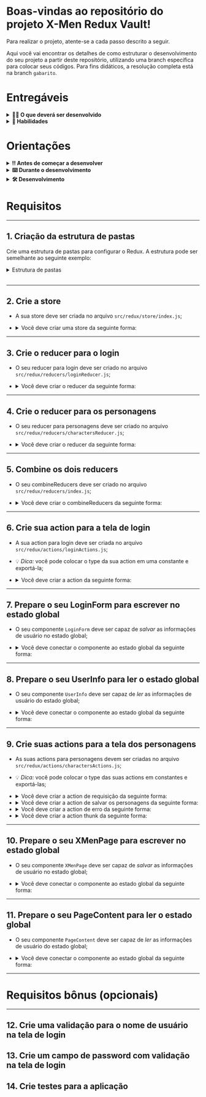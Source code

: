 # Boas-vindas ao repositório do projeto X-Men Redux Vault!

Para realizar o projeto, atente-se a cada passo descrito a seguir.

Aqui você vai encontrar os detalhes de como estruturar o desenvolvimento do seu projeto a partir deste repositório, utilizando uma branch específica para colocar seus códigos. Para fins didáticos, a resolução completa está na branch `gabarito`.

# Entregáveis

<details>
  <summary><strong>👨‍💻 O que deverá ser desenvolvido</strong></summary><br />

  Neste projeto você vai revisar a configuração do Redux a partir de uma aplicação que loga uma pessoa usuária e exibe uma lista de personagens. Ao utilizar essa aplicação um usuário deverá ser capaz de:

  - Fazer login na aplicação;
  - Visualizar uma lista de personagens;
  - Realizar uma busca pelo nome ou alias dos personagens;
</details>

<details>
  <summary><strong>📝 Habilidades</strong></summary><br />

Neste projeto, verificamos se você é capaz de:

- Criar um _store_ Redux em aplicações React

- Criar _reducers_ no Redux em aplicações React

- Criar _actions_ no Redux em aplicações React

- Criar _dispatchers_ no Redux em aplicações React

- Conectar Redux aos componentes React

- Criar _actions_ assíncronas na sua aplicação React que faz uso de Redux.
</details>

# Orientações

<details>
  <summary><strong>‼️ Antes de começar a desenvolver</strong></summary><br />

  1. Clone o repositório

  - Use o comando: `git clone git@github.com:andersonssantana/revisao-redux-xmen.git`.
  - Entre na pasta do repositório que você acabou de clonar:
    - `cd revisao-redux-xmen`

  2. Instale as dependências

  - `npm install`.
  
  3. Crie uma branch a partir da branch `main`

  - Verifique que você está na branch `main`
    - Exemplo: `git branch`
  - Se não estiver, mude para a branch `main`
    - Exemplo: `git checkout main`
  - Agora crie uma branch à qual você vai submeter os `commits` do seu projeto
    - Você deve criar uma branch no seguinte formato: `nome-de-usuario-nome-do-projeto`
    - Exemplo: `git checkout -b joaozinho-revisao-redux-xmen`

</details>

<details>
  <summary><strong>⌨️ Durante o desenvolvimento</strong></summary><br />

  - Faça `commits` das alterações que você fizer no código regularmente

  - Lembre-se de sempre após um (ou alguns) `commits` atualizar o repositório remoto

  - Os comandos que você utilizará com mais frequência são:
    1. `git status` _(para verificar o que está em vermelho - fora do stage - e o que está em verde - no stage)_
    2. `git add` _(para adicionar arquivos ao stage do Git)_
    3. `git commit` _(para criar um commit com os arquivos que estão no stage do Git)_
    4. `git push -u origin nome-da-branch` _(para enviar o commit para o repositório remoto na primeira vez que fizer o `push` de uma nova branch)_
    5. `git push` _(para enviar o commit para o repositório remoto após o passo anterior)_

</details>

<details>
  <summary><strong id="como-desenvolver">🛠 Desenvolvimento </strong></summary><br />

  Neste projeto você vai configurar o Redux React em uma aplicação já existente. Na implementação você deverá utilizar o seguinte formato do estado global:

```js
{
  loginReducer: {
    username: ''
  },
  charactersReducer: {
    characters: [],
    loading: true,
    error: ''
  }
}
```

  <br />
  <details><summary><b> :bulb: Configurando o Redux DevTools</b></summary>

  Para usarmos o Redux DevTools com o Redux-Thunk, vamos utilizar uma biblioteca chamada `redux-devtools-extension` que possui a função `composeWithDevTools`. Ela já está no package.json, a única coisa que você vai precisar fazer é configurar a sua store, por exemplo:

  ```javascript
  import { legacy_createStore as createStore, applyMiddleware } from 'redux';
  import { composeWithDevTools } from '@redux-devtools/extension';
  import thunk from 'redux-thunk';
  import rootReducer from './reducers';

  const store = createStore(
    rootReducer,
    composeWithDevTools(
      applyMiddleware(thunk),
    ),
  );

  export default store;
  ```
  </details>

  <details><summary><b> :bulb: Consumo da API</b></summary>

  Sua página _web_ irá consumir os dados da API gratuita _X-Men API Heroku_ para realizar a busca dos personagens. Já existe um arquivo em `src/redux/services/api.js` que traz os resultados necessários. Para realizar essas buscas, o seguinte _endpoint_ é utilizado:

  - <https://xmenapiheroku.herokuapp.com/api/characters>

  O retorno desse endpoint será algo no formato:

```json
{
  "results": [
    {
      "id": 1,
      "name": "Scott Summers",
      "alias": "Cyclops",
      "description": "He is one of the founding members of the X-Men.",
      "powers": [
        "Eye Energy Beams"
      ],
      "img": "https://cdn.glitch.com/6137de19-12c5-43e0-9704-2252d809dcfb%2FCyclops.png",
      "affiliation": "X-Men",
      "created": "2020-12-26T19:48:26.027Z"
    },
    ...
  ],
  "info": {
    "count": 23,
    "limit": 20,
    "pageCount": 2,
    "page": 1,
    "prev": null,
    "next": "https://xmenapiheroku.herokuapp.com/api/characters?page=2"
  }
}
```

  </details><br />

</details>

# Requisitos

---

## 1. Criação da estrutura de pastas

Crie uma estrutura de pastas para configurar o Redux. A estrutura pode ser semelhante ao seguinte exemplo:

<details><summary> Estrutura de pastas</summary>

```
revisao-redux-xmen  
│
└───src
    │
    └───redux
        │
        └───actions
        │   │   charactersActions.js
        │   │   loginActions.js
        │
        └───reducers
        │   │   index.js
        │   │   loginReducer.js
        │   │   charactersReducer.js
        │
        └───store
            │   index.js
```
</details><br />

---

## 2. Crie a store

* A sua store deve ser criada no arquivo `src/redux/store/index.js`;

* <details><summary> Você deve criar uma store da seguinte forma:</summary>

  - A extensão `composeWithDevTools` pode ser importada de `redux-devtools-extension`;
  - A função `createStore` ou `legacy_createStore` pode ser importada de `redux`;
  - O `applyMiddleware` pode ser importado de `redux`, junto com a função `createStore`;
  - O `thunk` pode ser importado de `redux-thunk`;
  - O rootReducer ainda não existe, mas você já pode deixar importado da pasta `../reducers`;
  - A `store` deve ser exportada como `default`.
</details>

---

## 3. Crie o reducer para o login

* O seu reducer para login deve ser criado no arquivo `src/redux/reducers/loginReducer.js`;

* <details><summary> Você deve criar o reducer da seguinte forma:</summary>

  - O estado inicial do reducer deve ser no seguinte formato:

  ```json
  {
    username: '',
  }
  ```

  - O reducer deve ser capaz de salvar o `username` no estado global através de uma action;
  - O `loginReducer` deve ser exportado como `default`.

</details>

---

## 4. Crie o reducer para os personagens

* O seu reducer para personagens deve ser criado no arquivo `src/redux/reducers/charactersReducer.js`;

* <details><summary> Você deve criar o reducer da seguinte forma:</summary>

  - O estado inicial do reducer deve ser no seguinte formato:

  ```json
  {
    characters: [],
    loading: true,
    error: '',
  }
  ```

  - Caso requisitado, o reducer deve ser capaz de alterar o `loading` para `true` no estado global através de uma action;
  - Caso requisitado, o reducer deve ser capaz de salvar os personagens requisitados em `characters` no estado global através de uma action e retornar o `loading` para `false`;
  - Caso a requisição falhe, o reducer deve ser capaz de salvar uma mensagem de erro em `error` no estado global através de uma action;
  - O `charactersReducer` deve ser exportado como `default`.

</details>

---

## 5. Combine os dois reducers

* O seu combineReducers deve ser criado no arquivo `src/redux/reducers/index.js`;

* <details><summary> Você deve criar o combineReducers da seguinte forma:</summary>

  - A função `combineReducers` pode ser importada de `redux`;
  - O `combineReducers` deve combinar os reducers `loginReducer` e `charactersReducer`;
  - O reducer combinado deve ser exportado como `default`.

---

## 6. Crie sua action para a tela de login

* A sua action para login deve ser criada no arquivo `src/redux/actions/loginActions.js`;

* 💡 *Dica:* você pode colocar o type da sua action em uma constante e exportá-la;

* <details><summary> Você deve criar a action da seguinte forma:</summary>

  - A action deve receber um payload;
  - A action deve possuir o type `'LOG_IN'`;
  - A action deve encaminhar o payload;
  - A action deve ser exportada como `default`.

---

## 7. Prepare o seu LoginForm para escrever no estado global

* O seu componente `LoginForm` deve ser capaz de *salvar* as informações de usuário no estado global;

* <details><summary> Você deve conectar o componente ao estado global da seguinte forma:</summary>

  - Você deve importar o `connect` de `react-redux`;
  - O componente fará uma operação de *escrita* no estado. Para isso, você pode usar o `mapDispatchToProps`;
  - 💡 *Dica:* O `mapDispatchToProps` é o segundo parâmetro do `connect`;
  - 💡 *Dica:* O `mapDispatchToProps` é uma função que recebe `dispatch` e retorna um objeto que será mapeado para `props`;
  - Já existe uma função `handleClick` no componente. Você deve utilizá-la para dar um dispatch na action desejada;
  - A action deve ser exportada como `default`.

---

## 8. Prepare o seu UserInfo para ler o estado global

* O seu componente `UserInfo` deve ser capaz de *ler* as informações de usuário do estado global;

* <details><summary> Você deve conectar o componente ao estado global da seguinte forma:</summary>

  - Você deve importar o `connect` de `react-redux`;
  - O componente fará uma operação de *leitura* no estado. Para isso, você deve usar o `mapStateToProps`;
  - 💡 *Dica:* O `mapStateToProps` é o primeiro parâmetro do `connect`;
  - 💡 *Dica:* O `mapStateToProps` é uma função que recebe o estado global e retorna um objeto que será mapeado para `props`;
  - O componente deverá receber como `props` a chave `username` do reducer de login.

---

## 9. Crie suas actions para a tela dos personagens

* As suas actions para personagens devem ser criadas no arquivo `src/redux/actions/charactersActions.js`;

* 💡 *Dica:* você pode colocar o type das suas actions em constantes e exportá-las;

* <details><summary> Você deve criar a action de requisição da seguinte forma:</summary>

  - A action não precisa de um payload;
  - A action deve possuir o type `'REQUEST_CHARACTERS'`;
  - 💡 *Dica:* Esta action apenas vai setar o loading do estado global para `true`.

* <details><summary> Você deve criar a action de salvar os personagens da seguinte forma:</summary>

  - A action deve receber um payload;
  - A action deve possuir o type `'SAVE_CHARACTERS'`;
  - A action deve encaminhar o payload;
  - 💡 *Dica:* Esta action vai receber os dados do fetch e salva-los no estado global.

* <details><summary> Você deve criar a action de erro da seguinte forma:</summary>

  - A action deve receber um payload;
  - A action deve possuir o type `'FAILED_REQUEST'`;
  - A action deve encaminhar o payload;
  - 💡 *Dica:* Esta action vai receber uma mensagem de erro, caso exista e seja disparada pelo thunk, e salvá-la no estado global.

* <details><summary> Você deve criar a action thunk da seguinte forma:</summary>

  - A action deve ser um _thunk_;
  - 💡 *Dica:* Um _thunk_ é uma action que recebe `dispatch` e retorna uma função assíncrona;
  - O _thunk_ deve disparar a action `'REQUEST_CHARACTERS'`;
  - O _thunk_ deve tentar fazer uma requisição assíncrona. A função `fetchCharacters()` deve ser chamada nesta requisição;
  - Após a requisição, o _thunk_ deve disparar a action `'SAVE_CHARACTERS'`, encaminhando nela o payload com os dados obtidos;
  - Caso a tentativa da requisição falhe, o _thunk_ deve capturar o erro e disparar a action `'FAILED_REQUEST'`, encaminhando nela o payload com o erro obtido;
  - O _thunk_ deve ser exportado como `default`.

---

## 10. Prepare o seu XMenPage para escrever no estado global

* O seu componente `XMenPage` deve ser capaz de *salvar* as informações de usuário no estado global;

* <details><summary> Você deve conectar o componente ao estado global da seguinte forma:</summary>

  - Você deve importar o `connect` de `react-redux`;
  - O componente fará uma operação de *escrita* no estado. Para isso, você pode usar o `mapDispatchToProps`;
  - 💡 *Dica:* O `mapDispatchToProps` é o segundo parâmetro do `connect`;
  - 💡 *Dica:* O `mapDispatchToProps` é uma função que recebe `dispatch` e retorna um objeto que será mapeado para `props`;
  - Ao carregar a página, o componente vai disparar o _thunk_ que fará a requisição para a API.

---

## 11. Prepare o seu PageContent para ler o estado global

* O seu componente `PageContent` deve ser capaz de *ler* as informações de usuário do estado global;

* <details><summary> Você deve conectar o componente ao estado global da seguinte forma:</summary>

  - Você deve importar o `connect` de `react-redux`;
  - O componente fará uma operação de *leitura* no estado. Para isso, você deve usar o `mapStateToProps`;
  - 💡 *Dica:* O `mapStateToProps` é o primeiro parâmetro do `connect`;
  - 💡 *Dica:* O `mapStateToProps` é uma função que recebe o estado global e retorna um objeto que será mapeado para `props`;
  - O componente deverá receber como `props` as três chaves do reducer de personagens: `characters`, `loading` e `error`;
  - O componente deverá renderizar os cards de personagens de acordo com o que receber em `characters`.

---


# Requisitos bônus (opcionais)

---

## 12. Crie uma validação para o nome de usuário na tela de login

## 13. Crie um campo de password com validação na tela de login

## 14. Crie testes para a aplicação
